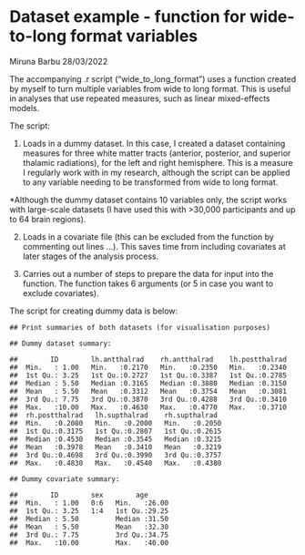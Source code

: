 Dataset example - function for wide-to-long format variables
================
Miruna Barbu
28/03/2022

The accompanying .r script (“wide\_to\_long\_format”) uses a function
created by myself to turn multiple variables from wide to long format.
This is useful in analyses that use repeated measures, such as linear
mixed-effects models.

The script:

1.  Loads in a dummy dataset. In this case, I created a dataset
    containing measures for three white matter tracts (anterior,
    posterior, and superior thalamic radiations), for the left and right
    hemisphere. This is a measure I regularly work with in my research,
    although the script can be applied to any variable needing to be
    transformed from wide to long format.

\*Although the dummy dataset contains 10 variables only, the script
works with large-scale datasets (I have used this with &gt;30,000
participants and up to 64 brain regions).

2.  Loads in a covariate file (this can be excluded from the function by
    commenting out lines …). This saves time from including covariates
    at later stages of the analysis process.

3.  Carries out a number of steps to prepare the data for input into the
    function. The function takes 6 arguments (or 5 in case you want to
    exclude covariates).

The script for creating dummy data is below:

    ## Print summaries of both datasets (for visualisation purposes)

    ## Dummy dataset summary:

    ##        ID        lh.antthalrad    rh.antthalrad    lh.postthalrad  
    ##  Min.   : 1.00   Min.   :0.2170   Min.   :0.2350   Min.   :0.2340  
    ##  1st Qu.: 3.25   1st Qu.:0.2727   1st Qu.:0.3387   1st Qu.:0.2785  
    ##  Median : 5.50   Median :0.3165   Median :0.3880   Median :0.3150  
    ##  Mean   : 5.50   Mean   :0.3312   Mean   :0.3754   Mean   :0.3081  
    ##  3rd Qu.: 7.75   3rd Qu.:0.3870   3rd Qu.:0.4288   3rd Qu.:0.3410  
    ##  Max.   :10.00   Max.   :0.4630   Max.   :0.4770   Max.   :0.3710  
    ##  rh.postthalrad   lh.supthalrad    rh.supthalrad   
    ##  Min.   :0.2080   Min.   :0.2000   Min.   :0.2050  
    ##  1st Qu.:0.3175   1st Qu.:0.2807   1st Qu.:0.2615  
    ##  Median :0.4530   Median :0.3545   Median :0.3215  
    ##  Mean   :0.3978   Mean   :0.3410   Mean   :0.3219  
    ##  3rd Qu.:0.4698   3rd Qu.:0.3990   3rd Qu.:0.3757  
    ##  Max.   :0.4830   Max.   :0.4540   Max.   :0.4380

    ## Dummy covariate summary:

    ##        ID        sex        age       
    ##  Min.   : 1.00   0:6   Min.   :26.00  
    ##  1st Qu.: 3.25   1:4   1st Qu.:29.25  
    ##  Median : 5.50         Median :31.50  
    ##  Mean   : 5.50         Mean   :32.30  
    ##  3rd Qu.: 7.75         3rd Qu.:34.75  
    ##  Max.   :10.00         Max.   :40.00
